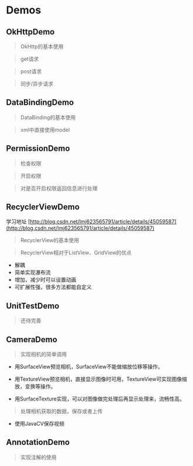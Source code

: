 # Demos #
## OkHttpDemo ##
> OkHttp的基本使用

> get请求

> post请求

> 同步/异步请求

## DataBindingDemo ##
> DataBinding的基本使用

> xml中直接使用model

## PermissionDemo ##
> 检查权限

> 开启权限

> 对是否开启权限返回信息进行处理

## RecyclerViewDemo ##
学习地址
[http://blog.csdn.net/lmj623565791/article/details/45059587](http://blog.csdn.net/lmj623565791/article/details/45059587)
> RecyclerView的基本使用

> RecyclerView相对于ListView、GridView的优点

- 解耦
- 简单实现瀑布流
- 增加，减少时可以设置动画
- 可扩展性强，很多方法都能自定义

## UnitTestDemo ##
> 还待完善

## CameraDemo ##
> 实现相机的简单调用

- 用SurfaceView预览相机，SurfaceView不能做缩放位移等操作。


- 用TextureView预览相机，直接显示图像时可用，TextureView可实现图像缩放，变换等操作。
- 用SurfaceTexture实现，可以对图像做完处理后再显示处理来，流畅性高。


> 处理相机获取的数据，保存或者上传

- 使用JavaCV保存视频


## AnnotationDemo

> 实现注解的使用